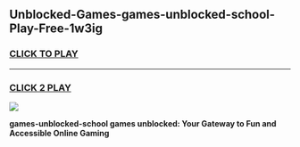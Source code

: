 
## Unblocked-Games-games-unblocked-school-Play-Free-1w3ig
<h3>
<a href="https://premium76.site?title=games-unblocked-school&ref=21A">CLICK TO PLAY</a></h3>
<hr>

<h3>
<a href="https://premium76.site?title=games-unblocked-school&ref=21A">CLICK 2 PLAY</a>
  
</h3>

<a href="https://premium76.site?title=games-unblocked-school&ref=21A"><img src="https://clearcache.store/games.png"></a>


**games-unblocked-school games unblocked: Your Gateway to Fun and Accessible Online Gaming**
